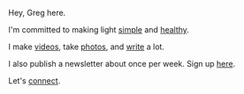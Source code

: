 Hey, Greg here.

I'm committed to making light [simple](https://www.simplebulb.com/) and [healthy](https://greg.lighting/).

I make [videos](https://www.youtube.com/c/gregyeutter), take [photos](https://www.instagram.com/gregyeutter/), and [write](https://medium.com/@yeutterg) a lot.

I also publish a newsletter about once per week. Sign up [here](https://goo.gl/EpTQAA).

Let's [connect](./connect).
